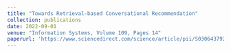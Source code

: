 ```yaml
---
title: "Towards Retrieval-based Conversational Recommendation"
collection: publications
date: 2022-09-01
venue: "Information Systems, Volume 109, Pages 14"
paperurl: 'https://www.sciencedirect.com/science/article/pii/S0306437922000709'
---
```




